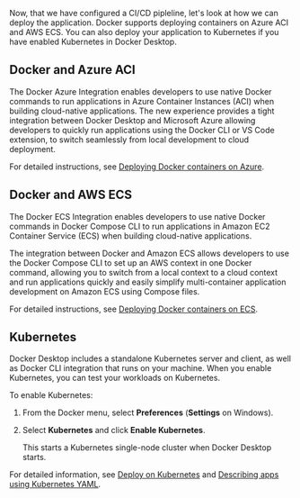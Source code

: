 <!-- This text will be included as part of the Deploy your app section in the Language-specific guides -->

Now, that we have configured a CI/CD pipleline, let's look at how we can deploy the application. Docker supports deploying containers on Azure ACI and AWS ECS. You can also deploy your application to Kubernetes if you have enabled Kubernetes in Docker Desktop.

## Docker and Azure ACI

The Docker Azure Integration enables developers to use native Docker commands to run applications in Azure Container Instances (ACI) when building cloud-native applications. The new experience provides a tight integration between Docker Desktop and Microsoft Azure allowing developers to quickly run applications using the Docker CLI or VS Code extension, to switch seamlessly from local development to cloud deployment.

For detailed instructions, see [Deploying Docker containers on Azure](/cloud/aci-integration/).

## Docker and AWS ECS

The Docker ECS Integration enables developers to use native Docker commands in Docker Compose CLI to run applications in Amazon EC2 Container Service (ECS) when building cloud-native applications.

The integration between Docker and Amazon ECS allows developers to use the Docker Compose CLI to set up an AWS context in one Docker command, allowing you to switch from a local context to a cloud context and run applications quickly and easily simplify multi-container application development on Amazon ECS using Compose files.

For detailed instructions, see [Deploying Docker containers on ECS](/cloud/ecs-integration/).

## Kubernetes

Docker Desktop includes a standalone Kubernetes server and client, as well as Docker CLI integration that runs on your machine. When you enable Kubernetes, you can test your workloads on Kubernetes.

To enable Kubernetes:

1. From the Docker menu, select **Preferences** (**Settings** on Windows).
2. Select **Kubernetes** and click **Enable Kubernetes**.

    This starts a Kubernetes single-node cluster when Docker Desktop starts.

For detailed information, see [Deploy on Kubernetes](/desktop/kubernetes/) and [Describing apps using Kubernetes YAML](/get-started/kube-deploy/#describing-apps-using-kubernetes-yaml).
